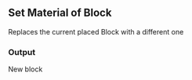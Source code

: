 ## Set Material of Block

Replaces the current placed Block with a different one
 <br>

### Output
New block
<br>
